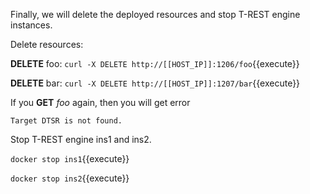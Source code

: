 <!--
 * @Descripttion: 
 * @Author: lzy
 * @Date: 2020-05-21 10:06:25
 * @LastEditors: lzy
 * @LastEditTime: 2020-05-21 12:16:49
--> 
Finally, we will delete the deployed resources and stop T-REST engine instances.

Delete resources:

**DELETE** foo: `curl -X DELETE http://[[HOST_IP]]:1206/foo`{{execute}}

**DELETE** bar: `curl -X DELETE http://[[HOST_IP]]:1207/bar`{{execute}}

If you **GET** *foo* again, then you will get error

```
Target DTSR is not found.
```

Stop T-REST engine ins1 and ins2.

`docker stop ins1`{{execute}}

`docker stop ins2`{{execute}}
